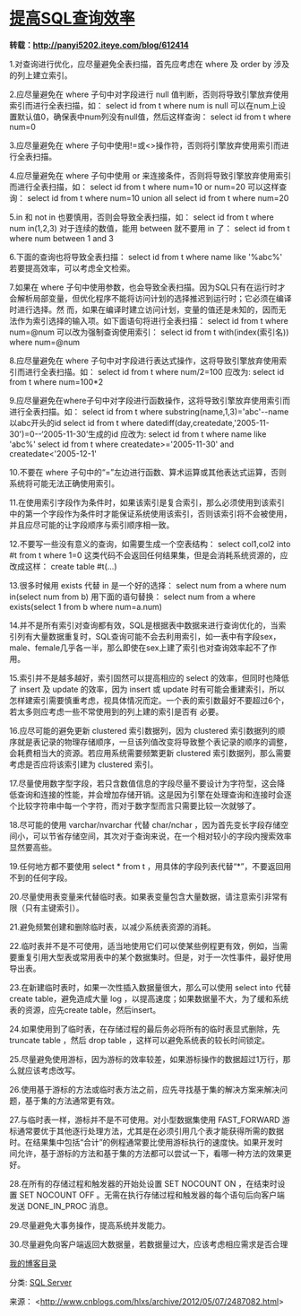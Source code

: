 # [提高SQL查询效率](http://www.cnblogs.com/hlxs/archive/2012/05/07/2487082.html)

**转载：http://panyi5202.iteye.com/blog/612414**

1.对查询进行优化，应尽量避免全表扫描，首先应考虑在 where 及 order by 涉及的列上建立索引。 

2.应尽量避免在 where 子句中对字段进行 null 值判断，否则将导致引擎放弃使用索引而进行全表扫描，如： 
select id from t where num is null 
可以在num上设置默认值0，确保表中num列没有null值，然后这样查询： 
select id from t where num=0 

3.应尽量避免在 where 子句中使用!=或<>操作符，否则将引擎放弃使用索引而进行全表扫描。 

4.应尽量避免在 where 子句中使用 or 来连接条件，否则将导致引擎放弃使用索引而进行全表扫描，如： 
select id from t where num=10 or num=20 
可以这样查询： 
select id from t where num=10 
union all 
select id from t where num=20 

5.in 和 not in 也要慎用，否则会导致全表扫描，如： 
select id from t where num in(1,2,3) 
对于连续的数值，能用 between 就不要用 in 了： 
select id from t where num between 1 and 3 

6.下面的查询也将导致全表扫描： 
select id from t where name like '%abc%' 
若要提高效率，可以考虑全文检索。 

7.如果在 where 子句中使用参数，也会导致全表扫描。因为SQL只有在运行时才会解析局部变量，但优化程序不能将访问计划的选择推迟到运行时；它必须在编译时进行选择。然 而，如果在编译时建立访问计划，变量的值还是未知的，因而无法作为索引选择的输入项。如下面语句将进行全表扫描： 
select id from t where num=@num 
可以改为强制查询使用索引： 
select id from t with(index(索引名)) where num=@num 

8.应尽量避免在 where 子句中对字段进行表达式操作，这将导致引擎放弃使用索引而进行全表扫描。如： 
select id from t where num/2=100 
应改为: 
select id from t where num=100*2 

9.应尽量避免在where子句中对字段进行函数操作，这将导致引擎放弃使用索引而进行全表扫描。如： 
select id from t where substring(name,1,3)='abc'--name以abc开头的id 
select id from t where datediff(day,createdate,'2005-11-30')=0--‘2005-11-30’生成的id 
应改为: 
select id from t where name like 'abc%' 
select id from t where createdate>='2005-11-30' and createdate<'2005-12-1' 

10.不要在 where 子句中的“=”左边进行函数、算术运算或其他表达式运算，否则系统将可能无法正确使用索引。 

11.在使用索引字段作为条件时，如果该索引是复合索引，那么必须使用到该索引中的第一个字段作为条件时才能保证系统使用该索引，否则该索引将不会被使用，并且应尽可能的让字段顺序与索引顺序相一致。 

12.不要写一些没有意义的查询，如需要生成一个空表结构： 
select col1,col2 into #t from t where 1=0 
这类代码不会返回任何结果集，但是会消耗系统资源的，应改成这样： 
create table #t(...) 

13.很多时候用 exists 代替 in 是一个好的选择： 
select num from a where num in(select num from b) 
用下面的语句替换： 
select num from a where exists(select 1 from b where num=a.num) 

14.并不是所有索引对查询都有效，SQL是根据表中数据来进行查询优化的，当索引列有大量数据重复时，SQL查询可能不会去利用索引，如一表中有字段sex，male、female几乎各一半，那么即使在sex上建了索引也对查询效率起不了作用。 

15.索引并不是越多越好，索引固然可以提高相应的 select 的效率，但同时也降低了 insert 及 update 的效率，因为 insert 或 update 时有可能会重建索引，所以怎样建索引需要慎重考虑，视具体情况而定。一个表的索引数最好不要超过6个，若太多则应考虑一些不常使用到的列上建的索引是否有 必要。 

16.应尽可能的避免更新 clustered 索引数据列，因为 clustered 索引数据列的顺序就是表记录的物理存储顺序，一旦该列值改变将导致整个表记录的顺序的调整，会耗费相当大的资源。若应用系统需要频繁更新 clustered 索引数据列，那么需要考虑是否应将该索引建为 clustered 索引。 

17.尽量使用数字型字段，若只含数值信息的字段尽量不要设计为字符型，这会降低查询和连接的性能，并会增加存储开销。这是因为引擎在处理查询和连接时会逐个比较字符串中每一个字符，而对于数字型而言只需要比较一次就够了。 

18.尽可能的使用 varchar/nvarchar 代替 char/nchar ，因为首先变长字段存储空间小，可以节省存储空间，其次对于查询来说，在一个相对较小的字段内搜索效率显然要高些。 

19.任何地方都不要使用 select * from t ，用具体的字段列表代替“*”，不要返回用不到的任何字段。 

20.尽量使用表变量来代替临时表。如果表变量包含大量数据，请注意索引非常有限（只有主键索引）。 

21.避免频繁创建和删除临时表，以减少系统表资源的消耗。 

22.临时表并不是不可使用，适当地使用它们可以使某些例程更有效，例如，当需要重复引用大型表或常用表中的某个数据集时。但是，对于一次性事件，最好使用导出表。 

23.在新建临时表时，如果一次性插入数据量很大，那么可以使用 select into 代替 create table，避免造成大量 log ，以提高速度；如果数据量不大，为了缓和系统表的资源，应先create table，然后insert。 

24.如果使用到了临时表，在存储过程的最后务必将所有的临时表显式删除，先 truncate table ，然后 drop table ，这样可以避免系统表的较长时间锁定。 

25.尽量避免使用游标，因为游标的效率较差，如果游标操作的数据超过1万行，那么就应该考虑改写。 

26.使用基于游标的方法或临时表方法之前，应先寻找基于集的解决方案来解决问题，基于集的方法通常更有效。 

27.与临时表一样，游标并不是不可使用。对小型数据集使用 FAST_FORWARD 游标通常要优于其他逐行处理方法，尤其是在必须引用几个表才能获得所需的数据时。在结果集中包括“合计”的例程通常要比使用游标执行的速度快。如果开发时 间允许，基于游标的方法和基于集的方法都可以尝试一下，看哪一种方法的效果更好。 

28.在所有的存储过程和触发器的开始处设置 SET NOCOUNT ON ，在结束时设置 SET NOCOUNT OFF 。无需在执行存储过程和触发器的每个语句后向客户端发送 DONE_IN_PROC 消息。 

29.尽量避免大事务操作，提高系统并发能力。 

30.尽量避免向客户端返回大数据量，若数据量过大，应该考虑相应需求是否合理

[我的博客目录](http://www.cnblogs.com/hlxs/archive/2013/02/20/2918344.html)

分类: [SQL Server](http://www.cnblogs.com/hlxs/category/306421.html)

来源： <<http://www.cnblogs.com/hlxs/archive/2012/05/07/2487082.html>>

 